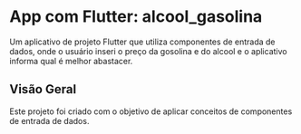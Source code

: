 # App com Flutter: alcool_gasolina

Um aplicativo de projeto Flutter que utiliza componentes de entrada de dados, onde o usuário inseri o preço da gosolina e do alcool e o aplicativo informa qual é melhor abastacer.
## Visão Geral

Este projeto foi criado com o objetivo de aplicar conceitos de componentes de entrada de dados.
